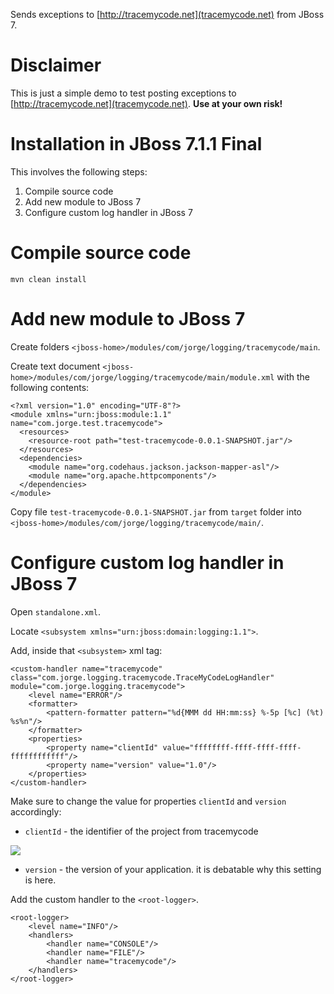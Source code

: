 Sends exceptions to [http://tracemycode.net](tracemycode.net) from JBoss 7.

Disclaimer
=

This is just a simple demo to test posting exceptions to [http://tracemycode.net](tracemycode.net). **Use at your own risk!**

Installation in JBoss 7.1.1 Final
=

This involves the following steps:

1. Compile source code
1. Add new module to JBoss 7
1. Configure custom log handler in JBoss 7

Compile source code
==

`mvn clean install`

Add new module to JBoss 7
==

Create folders `<jboss-home>/modules/com/jorge/logging/tracemycode/main`.

Create text document `<jboss-home>/modules/com/jorge/logging/tracemycode/main/module.xml` with the following contents:

    <?xml version="1.0" encoding="UTF-8"?>
    <module xmlns="urn:jboss:module:1.1" name="com.jorge.test.tracemycode">
      <resources>
        <resource-root path="test-tracemycode-0.0.1-SNAPSHOT.jar"/>
      </resources>
      <dependencies>
        <module name="org.codehaus.jackson.jackson-mapper-asl"/>
        <module name="org.apache.httpcomponents"/>
      </dependencies>
    </module>

Copy file `test-tracemycode-0.0.1-SNAPSHOT.jar` from `target` folder into `<jboss-home>/modules/com/jorge/logging/tracemycode/main/`.

Configure custom log handler in JBoss 7
==

Open `standalone.xml`.

Locate `<subsystem xmlns="urn:jboss:domain:logging:1.1">`.

Add, inside that `<subsystem>` xml tag:

    <custom-handler name="tracemycode" class="com.jorge.logging.tracemycode.TraceMyCodeLogHandler" module="com.jorge.logging.tracemycode">
    	<level name="ERROR"/>
    	<formatter>
    		<pattern-formatter pattern="%d{MMM dd HH:mm:ss} %-5p [%c] (%t) %s%n"/>
    	</formatter>
    	<properties>
    		<property name="clientId" value="ffffffff-ffff-ffff-ffff-ffffffffffff"/>
    		<property name="version" value="1.0"/>
    	</properties>
    </custom-handler>

Make sure to change the value for properties `clientId` and `version` accordingly:

- `clientId` - the identifier of the project from tracemycode

![](http://snag.gy/J0Wbw.jpg)

- `version` - the version of your application. it is debatable why this setting is here.

Add the custom handler to the `<root-logger>`.

    <root-logger>
    	<level name="INFO"/>
    	<handlers>
    		<handler name="CONSOLE"/>
    		<handler name="FILE"/>
    		<handler name="tracemycode"/>
    	</handlers>
    </root-logger>
